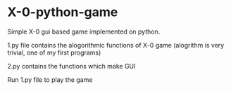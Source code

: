 # X-0-python-game
Simple X-0 gui based game implemented on python. 

1.py file contains the alogorithmic functions of X-0 game (alogrithm is very trivial, one of my first programs)

2.py contains the functions which make GUI

Run 1.py file to play the game 
